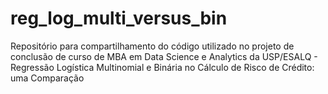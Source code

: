 # reg_log_multi_versus_bin
Repositório para compartilhamento do código utilizado no projeto de conclusão de curso de MBA em Data Science e Analytics da USP/ESALQ  - Regressão Logística Multinomial e Binária no Cálculo de Risco de Crédito: uma Comparação 
